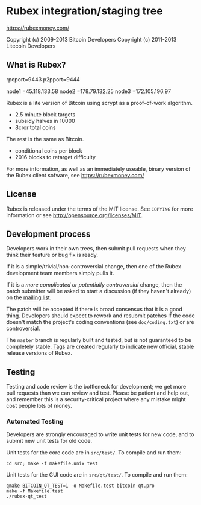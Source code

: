 Rubex integration/staging tree
================================

https://rubexmoney.com/

Copyright (c) 2009-2013 Bitcoin Developers
Copyright (c) 2011-2013 Litecoin Developers

What is Rubex?
----------------

rpcport=9443
p2pport=9444

node1 =45.118.133.58
node2 =178.79.132.25 
node3 =172.105.196.97


Rubex is a lite version of Bitcoin using scrypt as a proof-of-work algorithm.
 - 2.5 minute block targets
 - subsidy halves in 10000
 - 8cror total coins

The rest is the same as Bitcoin.
 - conditional  coins per block
 - 2016 blocks to retarget difficulty

For more information, as well as an immediately useable, binary version of
the Rubex client sofware, see https://rubexmoney.com/

License
-------

Rubex is released under the terms of the MIT license. See `COPYING` for more
information or see http://opensource.org/licenses/MIT.

Development process
-------------------

Developers work in their own trees, then submit pull requests when they think
their feature or bug fix is ready.

If it is a simple/trivial/non-controversial change, then one of the Rubex
development team members simply pulls it.

If it is a *more complicated or potentially controversial* change, then the patch
submitter will be asked to start a discussion (if they haven't already) on the
[mailing list](http://sourceforge.net/mailarchive/forum.php?forum_name=bitcoin-development).

The patch will be accepted if there is broad consensus that it is a good thing.
Developers should expect to rework and resubmit patches if the code doesn't
match the project's coding conventions (see `doc/coding.txt`) or are
controversial.

The `master` branch is regularly built and tested, but is not guaranteed to be
completely stable. [Tags](https://github.com/bitcoin/bitcoin/tags) are created
regularly to indicate new official, stable release versions of Rubex.

Testing
-------

Testing and code review is the bottleneck for development; we get more pull
requests than we can review and test. Please be patient and help out, and
remember this is a security-critical project where any mistake might cost people
lots of money.

### Automated Testing

Developers are strongly encouraged to write unit tests for new code, and to
submit new unit tests for old code.

Unit tests for the core code are in `src/test/`. To compile and run them:

    cd src; make -f makefile.unix test

Unit tests for the GUI code are in `src/qt/test/`. To compile and run them:

    qmake BITCOIN_QT_TEST=1 -o Makefile.test bitcoin-qt.pro
    make -f Makefile.test
    ./rubex-qt_test

